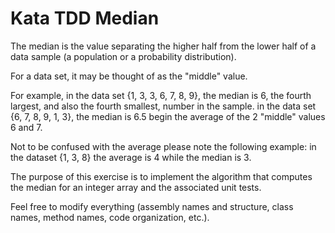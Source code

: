 # Kata TDD Median

The median is the value separating the higher half from the lower half of a data sample (a population or a probability distribution).

For a data set, it may be thought of as the "middle" value.

For example, in the data set {1, 3, 3, 6, 7, 8, 9}, the median is 6, the fourth largest, and also the fourth smallest, number in the sample. in the data set {6, 7, 8, 9, 1, 3}, the median is 6.5 begin the average of the 2 "middle" values 6 and 7.

Not to be confused with the average please note the following example: in the dataset {1, 3, 8} the average is 4 while the median is 3.

The purpose of this exercise is to implement the algorithm that computes the median for an integer array and the associated unit tests.

Feel free to modify everything (assembly names and structure, class names, method names, code organization, etc.).

